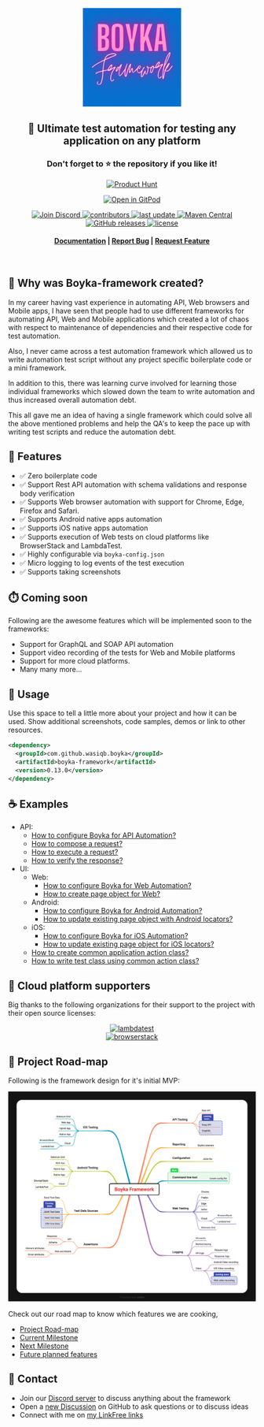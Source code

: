 <div align="center">

  <img src="assets/Boyka.png" alt="logo" width="200" height="auto" />

  <h2>
    🎉 Ultimate test automation for testing any application on any platform
  </h2>
  <h3>
    Don't forget to ⭐ the repository if you like it!
  </h3>

<!-- Badges -->
<p>

[![Product Hunt](https://api.producthunt.com/widgets/embed-image/v1/featured.svg?post_id=352770&theme=light)](https://www.producthunt.com/posts/boyka-framework?utm_source=badge-featured&utm_medium=badge&utm_souce=badge-boyka-framework)

[![Open in GitPod](https://gitpod.io/button/open-in-gitpod.svg)](https://gitpod.io/#https://github.com/BoykaFramework/boyka-framework)

  <a href="https://discord.gg/dUg8K9DAsR">
    <img src="https://img.shields.io/discord/950985052769120337?label=Discord&logo=Discord&style=for-the-badge" alt="Join Discord">
  </a>
  <a href="https://github.com/BoykaFramework/boyka-framework/graphs/contributors">
    <img src="https://img.shields.io/github/contributors/BoykaFramework/boyka-framework?style=for-the-badge" alt="contributors" />
  </a>
  <a href="https://github.com/BoykaFramework/boyka-framework/commits/main">
    <img src="https://img.shields.io/github/last-commit/BoykaFramework/boyka-framework?style=for-the-badge" alt="last update" />
  </a>
  <a href="https://mvnrepository.com/artifact/com.github.wasiqb.boyka/boyka-framework">
    <img src="https://img.shields.io/maven-central/v/com.github.wasiqb.boyka/boyka-framework.svg?style=for-the-badge" alt="Maven Central" />
  </a>
  <a href="https://github.com/BoykaFramework/boyka-framework/releases/tag/v0.13.0">
    <img src="https://img.shields.io/github/downloads/BoykaFramework/boyka-framework/v0.13.0/total?color=brightgreen&label=Downloads%20for%20v0.13.0&logo=GitHub&style=for-the-badge" alt="GitHub releases" />
  </a>
  <a href="https://github.com/BoykaFramework/boyka-framework/blob/master/LICENSE">
    <img src="https://img.shields.io/github/license/BoykaFramework/boyka-framework.svg?style=for-the-badge" alt="license" />
  </a>
</p>

  <h4>
    <a href="https://boykaframework.github.io/boyka-framework/docs/intro">Documentation</a>
  <span> | </span>
    <a href="https://github.com/BoykaFramework/boyka-framework/issues/new/choose">Report Bug</a>
  <span> | </span>
    <a href="https://github.com/BoykaFramework/boyka-framework/issues/new/choose">Request Feature</a>
  </h4>
</div>

<br />

## 🤔 Why was Boyka-framework created?

In my career having vast experience in automating API, Web browsers and Mobile apps, I have seen that people had to use different frameworks for automating API, Web and Mobile applications which created a lot of chaos with respect to maintenance of dependencies and their respective code for test automation.

Also, I never came across a test automation framework which allowed us to write automation test script without any project specific boilerplate code or a mini framework.

In addition to this, there was learning curve involved for learning those individual frameworks which slowed down the team to write automation and thus increased overall automation debt.

This all gave me an idea of having a single framework which could solve all the above mentioned problems and help the QA's to keep the pace up with writing test scripts and reduce the automation debt.

## 🎯 Features

- ✅ Zero boilerplate code
- ✅ Support Rest API automation with schema validations and response body verification
- ✅ Supports Web browser automation with support for Chrome, Edge, Firefox and Safari.
- ✅ Supports Android native apps automation
- ✅ Supports iOS native apps automation
- ✅ Supports execution of Web tests on cloud platforms like BrowserStack and LambdaTest.
- ✅ Highly configurable via `boyka-config.json`
- ✅ Micro logging to log events of the test execution
- ✅ Supports taking screenshots

## ⏱️ Coming soon

Following are the awesome features which will be implemented soon to the frameworks:

- Support for GraphQL and SOAP API automation
- Support video recording of the tests for Web and Mobile platforms
- Support for more cloud platforms.
- Many many more...

## 👀 Usage

Use this space to tell a little more about your project and how it can be used. Show additional screenshots, code samples, demos or link to other resources.

```xml
<dependency>
  <groupId>com.github.wasiqb.boyka</groupId>
  <artifactId>boyka-framework</artifactId>
  <version>0.13.0</version>
</dependency>
```

## ☕ Examples

- API:
  - [How to configure Boyka for API Automation?](https://boykaframework.github.io/boyka-framework/docs/guides/api/setup-config)
  - [How to compose a request?](https://boykaframework.github.io/boyka-framework/docs/guides/api/compose-request)
  - [How to execute a request?](https://boykaframework.github.io/boyka-framework/docs/guides/api/execute-request)
  - [How to verify the response?](https://boykaframework.github.io/boyka-framework/docs/guides/api/verify-response)
- UI:
  - Web:
    - [How to configure Boyka for Web Automation?](https://boykaframework.github.io/boyka-framework/docs/guides/ui/web/setup-config)
    - [How to create page object for Web?](https://boykaframework.github.io/boyka-framework/docs/guides/ui/web/create-page-object)
  - Android:
    - [How to configure Boyka for Android Automation?](https://boykaframework.github.io/boyka-framework/docs/guides/ui/android/setup-config)
    - [How to update existing page object with Android locators?](https://boykaframework.github.io/boyka-framework/docs/guides/ui/android/create-page-object)
  - iOS:
    - [How to configure Boyka for iOS Automation?](https://boykaframework.github.io/boyka-framework/docs/guides/ui/ios/setup-config)
    - [How to update existing page object for iOS locators?](https://boykaframework.github.io/boyka-framework/docs/guides/ui/ios/create-page-object)
  - [How to create common application action class?](https://boykaframework.github.io/boyka-framework/docs/guides/ui/page-action)
  - [How to write test class using common action class?](https://boykaframework.github.io/boyka-framework/docs/guides/ui/write-test)

## 💎 Cloud platform supporters

Big thanks to the following organizations for their support to the project with their open source licenses:

<div align="center">
  <a href="http://www.lambdatest.com?fp_ref=wasiq95" target="_blank" style="outline:none;border:none;"><img src="https://d2gdx5nv84sdx2.cloudfront.net/uploads/n3ufe5o3/marketing_asset/banner/6476/728_x_90.png" alt="lambdatest"/></a>
  <br/>
  <a href="http://www.browserstack.com" target="_blank" style="outline:none;border:none;"><img src="./website/static/img/docs/community/our-supporters/browser-stack.png" alt="browserstack"/></a>
</div>

## 🧭 Project Road-map

Following is the framework design for it's initial MVP:

![Boyka framework design](../assets/Boyka-Framework.png)

Check out our road map to know which features we are cooking,

- [Project Road-map](https://github.com/orgs/BoykaFramework/projects/4/views/1)
- [Current Milestone](https://github.com/orgs/BoykaFramework/projects/4/views/2)
- [Next Milestone](https://github.com/orgs/BoykaFramework/projects/4/views/3)
- [Future planned features](https://github.com/orgs/BoykaFramework/projects/4/views/4)

## 🤝 Contact

- Join our [Discord server](https://discord.gg/dUg8K9DAsR) to discuss anything about the framework
- Open a [new Discussion](https://github.com/BoykaFramework/boyka-framework/discussions/new) on GitHub to ask questions or to discuss ideas
- Connect with me on [my LinkFree links](https://linkfree.eddiehub.io/WasiqB)
